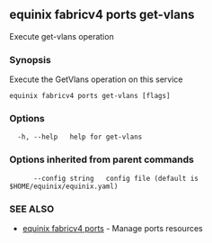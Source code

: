 ## equinix fabricv4 ports get-vlans

Execute get-vlans operation

### Synopsis

Execute the GetVlans operation on this service

```
equinix fabricv4 ports get-vlans [flags]
```

### Options

```
  -h, --help   help for get-vlans
```

### Options inherited from parent commands

```
      --config string   config file (default is $HOME/equinix/equinix.yaml)
```

### SEE ALSO

* [equinix fabricv4 ports](equinix_fabricv4_ports.md)	 - Manage ports resources

